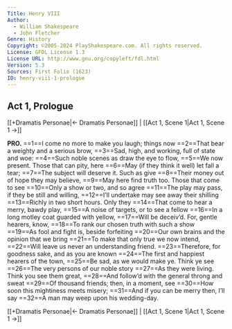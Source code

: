 ```yaml
---
Title: Henry VIII
Author: 
  - William Shakespeare
  - John Fletcher
Genre: History
Copyright: ©2005-2024 PlayShakespeare.com. All rights reserved.
License: GFDL License 1.3
License URL: http://www.gnu.org/copyleft/fdl.html
Version: 5.3
Sources: First Folio (1623)
ID: henry-viii-1-prologue
---
```


## Act 1, Prologue
[[+Dramatis Personae|← Dramatis Personae]] | [[Act 1, Scene 1|Act 1, Scene 1 →]]

**PRO.**
==1==I come no more to make you laugh; things now
==2==That bear a weighty and a serious brow,
==3==Sad, high, and working, full of state and woe:
==4==Such noble scenes as draw the eye to flow,
==5==We now present. Those that can pity, here
==6==May (if they think it well) let fall a tear;
==7==The subject will deserve it. Such as give
==8==Their money out of hope they may believe,
==9==May here find truth too. Those that come to see
==10==Only a show or two, and so agree
==11==The play may pass, if they be still and willing,
==12==I’ll undertake may see away their shilling
==13==Richly in two short hours. Only they
==14==That come to hear a merry, bawdy play,
==15==A noise of targets, or to see a fellow
==16==In a long motley coat guarded with yellow,
==17==Will be deceiv’d. For, gentle hearers, know,
==18==To rank our chosen truth with such a show
==19==As fool and fight is, beside forfeiting
==20==Our own brains and the opinion that we bring
==21==To make that only true we now intend,
==22==Will leave us never an understanding friend.
==23==Therefore, for goodness sake, and as you are known
==24==The first and happiest hearers of the town,
==25==Be sad, as we would make ye. Think ye see
==26==The very persons of our noble story
==27==As they were living. Think you see them great,
==28==And follow’d with the general throng and sweat
==29==Of thousand friends; then, in a moment, see
==30==How soon this mightiness meets misery;
==31==And if you can be merry then, I’ll say
==32==A man may weep upon his wedding-day.

[[+Dramatis Personae|← Dramatis Personae]] | [[Act 1, Scene 1|Act 1, Scene 1 →]]